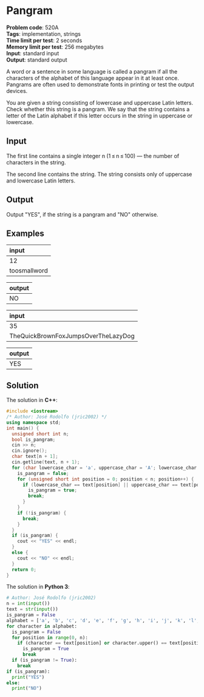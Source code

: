 # Pangram
**Problem code**: 520A  
**Tags**: implementation, strings  
**Time limit per test**: 2 seconds  
**Memory limit per test**: 256 megabytes  
**Input**: standard input  
**Output**: standard output  

A word or a sentence in some language is called a pangram if all the characters of the alphabet of this language appear in it at least once. Pangrams are often used to demonstrate fonts in printing or test the output devices.

You are given a string consisting of lowercase and uppercase Latin letters. Check whether this string is a pangram. We say that the string contains a letter of the Latin alphabet if this letter occurs in the string in uppercase or lowercase.

## Input
The first line contains a single integer n (1 ≤ n ≤ 100) — the number of characters in the string.

The second line contains the string. The string consists only of uppercase and lowercase Latin letters.

## Output
Output "YES", if the string is a pangram and "NO" otherwise.

## Examples
| input |
| :--- |
| 12 |
| toosmallword |

| output |
| :--- |
| NO |

| input |
| :--- |
| 35 |
| TheQuickBrownFoxJumpsOverTheLazyDog |

| output |
| :--- |
| YES |

## Solution
The solution in **C++**:
```cpp
#include <iostream>
/* Author: José Rodolfo (jric2002) */
using namespace std;
int main() {
  unsigned short int n;
  bool is_pangram;
  cin >> n;
  cin.ignore();
  char text[n + 1];
  cin.getline(text, n + 1);
  for (char lowercase_char = 'a', uppercase_char = 'A'; lowercase_char <= 'z' && uppercase_char <= 'Z'; lowercase_char += 1, uppercase_char += 1) {
    is_pangram = false;
    for (unsigned short int position = 0; position < n; position++) {
      if (lowercase_char == text[position] || uppercase_char == text[position]) {
        is_pangram = true;
        break;
      }
    }
    if (!is_pangram) {
      break;
    }
  }
  if (is_pangram) {
    cout << "YES" << endl;
  }
  else {
    cout << "NO" << endl;
  }
  return 0;
}
```

The solution in **Python 3**:
```python
# Author: José Rodolfo (jric2002)
n = int(input())
text = str(input())
is_pangram = False
alphabet = ['a', 'b', 'c', 'd', 'e', 'f', 'g', 'h', 'i', 'j', 'k', 'l', 'm', 'n', 'o', 'p', 'q', 'r', 's', 't', 'u', 'v', 'w', 'x', 'y', 'z']
for character in alphabet:
  is_pangram = False
  for position in range(0, n):
    if (character == text[position] or character.upper() == text[position]):
      is_pangram = True
      break
  if (is_pangram != True):
    break
if (is_pangram):
  print("YES")
else:
  print("NO")
```